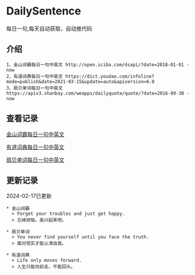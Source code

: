 # DailySentence

每日一句,每天自动获取，自动推代码

## 介绍

```
1、金山词霸每日一句中英文 http://open.iciba.com/dsapi/?date=2018-01-01 - now
2、有道词典每日一句中英文 https://dict.youdao.com/infoline?mode=publish&date=2021-03-15&update=auto&apiversion=6.0
3、扇贝单词每日一句中英文 https://apiv3.shanbay.com/weapps/dailyquote/quote/?date=2016-09-30 - now
```

## 查看记录

[金山词霸每日一句中英文](./data/iciba/)

[有道词典每日一句中英文](./data/youdao/)

[扇贝单词每日一句中英文](./data/shanbay/)

## 更新记录
2024-02-17已更新 
```
* 金山词霸
  > Forget your troubles and just get happy.
  > 忘掉烦恼，高兴起来吧。

* 扇贝单词
  > You never find yourself until you face the truth.
  > 面对现实才能认清自我。

* 有道词典
  > Life only moves forward.
  > 人生只能向前走，不能回头。

```
